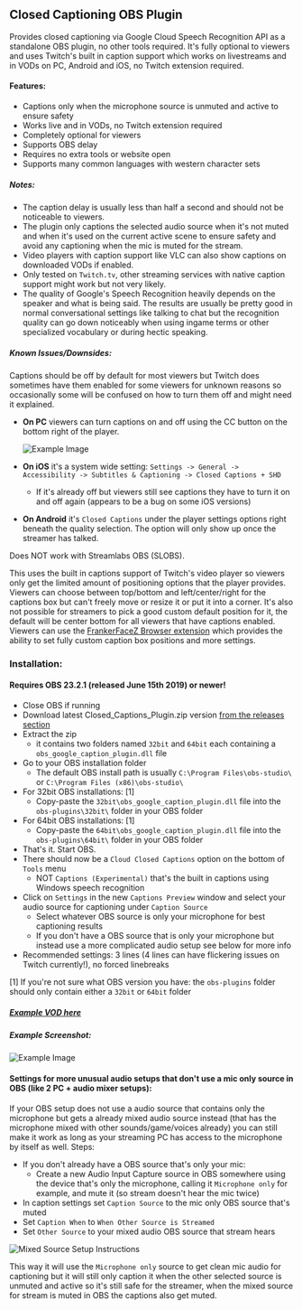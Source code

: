 ## Closed Captioning OBS Plugin

Provides closed captioning via Google Cloud Speech Recognition API as a standalone OBS plugin, no other tools required. 
It's fully optional to viewers and uses Twitch's built in caption support which works on livestreams and in VODs on PC, Android and iOS, no Twitch extension required.  

#### Features:
  * Captions only when the microphone source is unmuted and active to ensure safety
  * Works live and in VODs, no Twitch extension required
  * Completely optional for viewers
  * Supports OBS delay
  * Requires no extra tools or website open
  * Supports many common languages with western character sets

##### Notes:
* The caption delay is usually less than half a second and should not be noticeable to viewers.
* The plugin only captions the selected audio source when it's not muted and when it's used on the current active scene to ensure safety and avoid any captioning when the mic is muted for the stream.
* Video players with caption support like VLC can also show captions on downloaded VODs if enabled.
* Only tested on `Twitch.tv`, other streaming services with native caption support might work but not very likely.
* The quality of Google's Speech Recognition heavily depends on the speaker and what is being said. 
The results are usually be pretty good in normal conversational settings like talking to chat but the recognition quality can go down noticeably when using ingame terms or other specialized vocabulary or during hectic speaking. 

##### Known Issues/Downsides:

Captions should be off by default for most viewers but Twitch does sometimes have them enabled for some viewers for unknown reasons so occasionally some will be confused on how to turn them off and might need it explained.

* **On PC** viewers can turn captions on and off using the CC button on the bottom right of the player.

    ![Example Image](https://i.imgur.com/jBTzQT8.png)
    
    
* **On iOS** it's a system wide setting: `Settings -> General -> Accessibility -> Subtitles & Captioning -> Closed Captions + SHD` 
  * If it's already off but viewers still see captions they have to turn it on and off again (appears to be a bug on some iOS versions)
  
* **On Android** it's `Closed Captions` under the player settings options right beneath the quality selection. The option will only show up once the streamer has talked.
  
Does NOT work with Streamlabs OBS (SLOBS).

This uses the built in captions support of Twitch's video player so viewers only get the limited amount of positioning options that the player provides. Viewers can choose between top/bottom and left/center/right for the captions box but can't freely move or resize it or put it into a corner. It's also not possible for streamers to pick a good custom default position for it, the default will be center bottom for all viewers that have captions enabled.
Viewers can use the [FrankerFaceZ Browser extension](https://chrome.google.com/webstore/detail/frankerfacez/fadndhdgpmmaapbmfcknlfgcflmmmieb) which provides the ability to set fully custom caption box positions and more settings.  

### Installation:
#### Requires OBS 23.2.1 (released June 15th 2019) or newer!

* Close OBS if running
* Download latest Closed_Captions_Plugin.zip version [from the releases section](https://github.com/ratwithacompiler/OBS-captions-plugin/releases)
* Extract the zip
  * it contains two folders named `32bit` and `64bit` each containing a `obs_google_caption_plugin.dll` file
* Go to your OBS installation folder    
  * The default OBS install path is usually `C:\Program Files\obs-studio\` or `C:\Program Files (x86)\obs-studio\`
* For 32bit OBS installations: [1]
    * Copy-paste the `32bit\obs_google_caption_plugin.dll` file into the `obs-plugins\32bit\` folder in your OBS folder
* For 64bit OBS installations: [1]
    * Copy-paste the `64bit\obs_google_caption_plugin.dll` file into the `obs-plugins\64bit\` folder in your OBS folder
* That's it. Start OBS.
* There should now be a `Cloud Closed Captions` option on the bottom of `Tools` menu
  * NOT `Captions (Experimental)` that's the built in captions using Windows speech recognition
* Click on `Settings` in the new `Captions Preview` window and select your audio source for captioning under `Caption Source`
  * Select whatever OBS source is only your microphone for best captioning results
  * If you don't have a OBS source that is only your microphone but instead use a more complicated audio setup see below for more info
* Recommended settings: 3 lines (4 lines can have flickering issues on Twitch currently!), no forced linebreaks

[1] If you're not sure what OBS version you have: the `obs-plugins` folder should only contain either a `32bit` or `64bit` folder

##### [Example VOD here](https://www.twitch.tv/videos/441407980?t=20s)

##### Example Screenshot:
![Example Image](https://i.imgur.com/BjeMg0W.png)


#### Settings for more unusual audio setups that don't use a mic only source in OBS (like 2 PC + audio mixer setups):

If your OBS setup does not use a audio source that contains only the microphone but gets a already mixed audio source instead (that has the microphone mixed with other sounds/game/voices already) you can still make it work as long as your streaming PC has access to the microphone by itself as well. Steps:

* If you don't already have a OBS source that's only your mic:
	* Create a new Audio Input Capture source in OBS somewhere using the device that's only the microphone, calling it `Microphone only` for example, and mute it (so stream doesn't hear the mic twice)
* In caption settings set `Caption Source` to the mic only OBS source that's muted
* Set `Caption When` to `When Other Source is Streamed`
* Set `Other Source` to your mixed audio OBS source that stream hears

![Mixed Source Setup Instructions](https://i.imgur.com/CeWn5xw.png)

This way it will use the `Microphone only` source to get clean mic audio for captioning but it will still only caption it when the other selected source is unmuted and active so it's still safe for the streamer, when the mixed source for stream is muted in OBS the captions also get muted.

